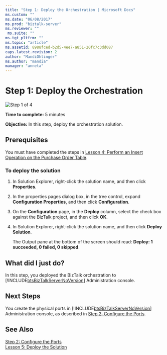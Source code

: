 ```yaml
---
title: "Step 1: Deploy the Orchestration | Microsoft Docs"
ms.custom: ""
ms.date: "06/08/2017"
ms.prod: "biztalk-server"
ms.reviewer: ""
 ms.suite: ""
ms.tgt_pltfrm: ""
ms.topic: "article"
ms.assetid: 8988fced-b2d5-4ee7-a851-20fc7c3dd087
caps.latest.revision: 2
author: "MandiOhlinger"
ms.author: "mandia"
manager: "anneta"
---
```

# Step 1: Deploy the Orchestration
![Step 1 of 4](../../adapters-and-accelerators/adapter-oracle-ebs/media/step-1of4.gif "Step_1of4")  
  
 **Time to complete:** 5 minutes  
  
 **Objective:** In this step, deploy the orchestration solution.  
  
## Prerequisites  
 You must have completed the steps in [Lesson 4: Perform an Insert Operation on the Purchase Order Table](../../adapters-and-accelerators/adapter-sql/lesson-4-perform-an-insert-operation-on-the-purchase-order-table.md).  
  
### To deploy the solution  
  
1.  In Solution Explorer, right-click the solution name, and then click **Properties**.  
  
2.  In the properties pages dialog box, in the tree control, expand **Configuration Properties**, and then click **Configuration**.  
  
3.  On the **Configuration** page, in the **Deploy** column, select the check box against the BizTalk project, and then click **OK**.  
  
4.  In Solution Explorer, right-click the solution name, and then click **Deploy Solution**.  
  
     The Output pane at the bottom of the screen should read: **Deploy: 1 succeeded, 0 failed, 0 skipped**.  
  
## What did I just do?  
 In this step, you deployed the BizTalk orchestration to [!INCLUDE[btsBizTalkServerNoVersion](../../includes/btsbiztalkservernoversion-md.md)] Administration console.  
  
## Next Steps  
 You create the physical ports in [!INCLUDE[btsBizTalkServerNoVersion](../../includes/btsbiztalkservernoversion-md.md)] Administration console, as described in [Step 2: Configure the Ports](../../adapters-and-accelerators/adapter-sql/step-2-configure-the-ports.md).  
  
## See Also  
 [Step 2: Configure the Ports](../../adapters-and-accelerators/adapter-sql/step-2-configure-the-ports.md)   
 [Lesson 5: Deploy the Solution](../../adapters-and-accelerators/adapter-sql/lesson-5-deploy-the-solution.md)